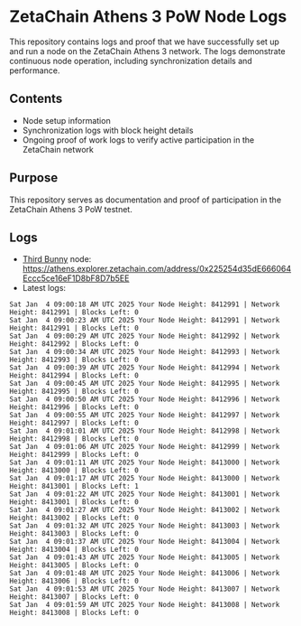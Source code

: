 # ZetaChain Athens 3 PoW Node Logs
This repository contains logs and proof that we have successfully set up and run a node on the ZetaChain Athens 3 network. The logs demonstrate continuous node operation, including synchronization details and performance.

## Contents
- Node setup information
- Synchronization logs with block height details
- Ongoing proof of work logs to verify active participation in the ZetaChain network

## Purpose
This repository serves as documentation and proof of participation in the ZetaChain Athens 3 PoW testnet.

## Logs

- [Third Bunny](https://thirdbunny.xyz/) node: https://athens.explorer.zetachain.com/address/0x225254d35dE666064Eccc5ce16eF1D8bF8D7b5EE
- Latest logs:
```
Sat Jan  4 09:00:18 AM UTC 2025 Your Node Height: 8412991 | Network Height: 8412991 | Blocks Left: 0
Sat Jan  4 09:00:23 AM UTC 2025 Your Node Height: 8412991 | Network Height: 8412991 | Blocks Left: 0
Sat Jan  4 09:00:29 AM UTC 2025 Your Node Height: 8412992 | Network Height: 8412992 | Blocks Left: 0
Sat Jan  4 09:00:34 AM UTC 2025 Your Node Height: 8412993 | Network Height: 8412993 | Blocks Left: 0
Sat Jan  4 09:00:39 AM UTC 2025 Your Node Height: 8412994 | Network Height: 8412994 | Blocks Left: 0
Sat Jan  4 09:00:45 AM UTC 2025 Your Node Height: 8412995 | Network Height: 8412995 | Blocks Left: 0
Sat Jan  4 09:00:50 AM UTC 2025 Your Node Height: 8412996 | Network Height: 8412996 | Blocks Left: 0
Sat Jan  4 09:00:55 AM UTC 2025 Your Node Height: 8412997 | Network Height: 8412997 | Blocks Left: 0
Sat Jan  4 09:01:01 AM UTC 2025 Your Node Height: 8412998 | Network Height: 8412998 | Blocks Left: 0
Sat Jan  4 09:01:06 AM UTC 2025 Your Node Height: 8412999 | Network Height: 8412999 | Blocks Left: 0
Sat Jan  4 09:01:11 AM UTC 2025 Your Node Height: 8413000 | Network Height: 8413000 | Blocks Left: 0
Sat Jan  4 09:01:17 AM UTC 2025 Your Node Height: 8413000 | Network Height: 8413001 | Blocks Left: 1
Sat Jan  4 09:01:22 AM UTC 2025 Your Node Height: 8413001 | Network Height: 8413001 | Blocks Left: 0
Sat Jan  4 09:01:27 AM UTC 2025 Your Node Height: 8413002 | Network Height: 8413002 | Blocks Left: 0
Sat Jan  4 09:01:32 AM UTC 2025 Your Node Height: 8413003 | Network Height: 8413003 | Blocks Left: 0
Sat Jan  4 09:01:37 AM UTC 2025 Your Node Height: 8413004 | Network Height: 8413004 | Blocks Left: 0
Sat Jan  4 09:01:43 AM UTC 2025 Your Node Height: 8413005 | Network Height: 8413005 | Blocks Left: 0
Sat Jan  4 09:01:48 AM UTC 2025 Your Node Height: 8413006 | Network Height: 8413006 | Blocks Left: 0
Sat Jan  4 09:01:53 AM UTC 2025 Your Node Height: 8413007 | Network Height: 8413007 | Blocks Left: 0
Sat Jan  4 09:01:59 AM UTC 2025 Your Node Height: 8413008 | Network Height: 8413008 | Blocks Left: 0
```
